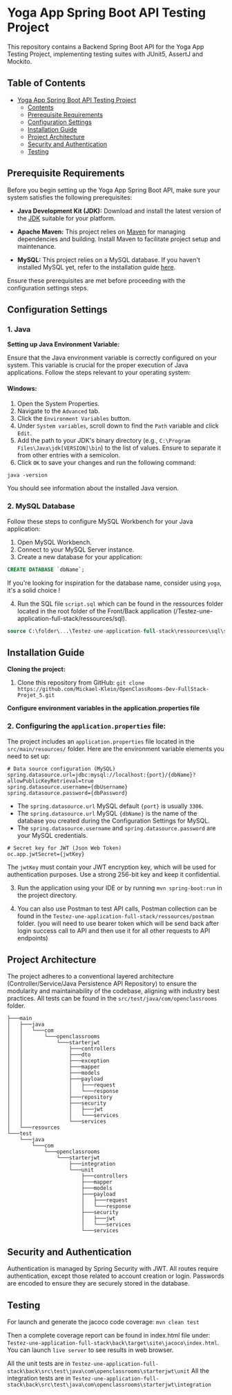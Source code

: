 # Yoga App Spring Boot API Testing Project

This repository contains a Backend Spring Boot API for the Yoga App Testing Project, implementing testing suites with JUnit5, AssertJ and Mockito.

## Table of Contents

- [Yoga App Spring Boot API Testing Project](#yoga-app-spring-boot-api-testing-project)
  - [Contents](#table-of-contents)
  - [Prerequisite Requirements](#prerequisite-requirements)
  - [Configuration Settings](#configuration-settings)
  - [Installation Guide](#installation-guide)
  - [Project Architecture](#project-architecture)
  - [Security and Authentication](#security-and-authentication)
  - [Testing](#testing)

## Prerequisite Requirements

Before you begin setting up the Yoga App Spring Boot API, make sure your system satisfies the following prerequisites:

- **Java Development Kit (JDK):** Download and install the latest version of the [JDK](https://adoptopenjdk.net/) suitable for your platform.

- **Apache Maven:** This project relies on [Maven](https://maven.apache.org/) for managing dependencies and building. Install Maven to facilitate project setup and maintenance.

- **MySQL:** This project relies on a MySQL database. If you haven't installed MySQL yet, refer to the installation guide [here](https://dev.mysql.com/doc/mysql-installation-excerpt/5.7/en/).

Ensure these prerequisites are met before proceeding with the configuration settings steps.

## Configuration Settings

### 1. Java

**Setting up Java Environment Variable:**

Ensure that the Java environment variable is correctly configured on your system. This variable is crucial for the proper execution of Java applications. Follow the steps relevant to your operating system:

#### Windows:

1. Open the System Properties.
2. Navigate to the `Advanced` tab.
3. Click the `Environment Variables` button.
4. Under `System variables`, scroll down to find the `Path` variable and click `Edit`.
5. Add the path to your JDK's binary directory (e.g., `C:\Program Files\Java\jdk[VERSION]\bin`) to the list of values. Ensure to separate it from other entries with a semicolon.
6. Click `OK` to save your changes and run the following command:

```shell
java -version
```

You should see information about the installed Java version.

### 2. MySQL Database

Follow these steps to configure MySQL Workbench for your Java application:

1. Open MySQL Workbench.
2. Connect to your MySQL Server instance.
3. Create a new database for your application:

```sql
CREATE DATABASE `dbName`;
```

If you're looking for inspiration for the database name, consider using `yoga`, it's a solid choice !

4. Run the SQL file `script.sql` which can be found in the ressources folder located in the root folder of the Front/Back application (/Testez-une-application-full-stack/ressources/sql).

```sql
source C:\folder\...\Testez-une-application-full-stack\ressources\sql\script.sql
```

## Installation Guide

**Cloning the project:**

1. Clone this repository from GitHub: `git clone https://github.com/Mickael-Klein/OpenClassRooms-Dev-FullStack-Projet_5.git`

**Configure environment variables in the application.properties file**

### 2. Configuring the `application.properties` file:

The project includes an `application.properties` file located in the `src/main/resources/` folder.
Here are the environment variable elements you need to set up:

```properties
# Data source configuration (MySQL)
spring.datasource.url=jdbc:mysql://localhost:{port}/{dbName}?allowPublicKeyRetrieval=true
spring.datasource.username={dbUsername}
spring.datasource.password={dbPassword}
```

- The `spring.datasource.url` MySQL default `{port}` is usually `3306`.
- The `spring.datasource.url` MySQL `{dbName}` is the name of the database you created during the Configuration Settings for MySQL.
- The `spring.datasource.username` and `spring.datasource.password` are your MySQL credentials.

```properties
# Secret key for JWT (Json Web Token)
oc.app.jwtSecret={jwtKey}
```

The `jwtKey` must contain your JWT encryption key, which will be used for authentication purposes. Use a strong 256-bit key and keep it confidential.

3. Run the application using your IDE or by running `mvn spring-boot:run` in the project directory.

4. You can also use Postman to test API calls, Postman collection can be found in the `Testez-une-application-full-stack/ressources/postman` folder. (you will need to use bearer token which will be send back after login success call to API and then use it for all other requests to API endpoints)

## Project Architecture

The project adheres to a conventional layered architecture (Controller/Service/Java Persistence API Repository) to ensure the modularity and maintainability of the codebase, aligning with industry best practices. All tests can be found in the `src/test/java/com/openclassrooms` folder.

```
├───main
│   ├───java
│   │   └───com
│   │       └───openclassrooms
│   │           └───starterjwt
│   │               ├───controllers
│   │               ├───dto
│   │               ├───exception
│   │               ├───mapper
│   │               ├───models
│   │               ├───payload
│   │               │   ├───request
│   │               │   └───response
│   │               ├───repository
│   │               ├───security
│   │               │   ├───jwt
│   │               │   └───services
│   │               └───services
│   └───resources
└───test
    └───java
        └───com
            └───openclassrooms
                └───starterjwt
                    ├───integration
                    └───unit
                        ├───controllers
                        ├───mapper
                        ├───models
                        ├───payload
                        │   ├───request
                        │   └───response
                        ├───security
                        │   ├───jwt
                        │   └───services
                        └───services
```

## Security and Authentication

Authentication is managed by Spring Security with JWT. All routes require authentication, except those related to account creation or login. Passwords are encoded to ensure they are securely stored in the database.

## Testing

For launch and generate the jacoco code coverage:
`mvn clean test`

Then a complete coverage report can be found in index.html file under: `Testez-une-application-full-stack\back\target\site\jacoco\index.html`. You can launch `live server` to see results in web browser.

All the unit tests are in `Testez-une-application-full-stack\back\src\test\java\com\openclassrooms\starterjwt\unit`
All the integration tests are in `Testez-une-application-full-stack\back\src\test\java\com\openclassrooms\starterjwt\integration`
